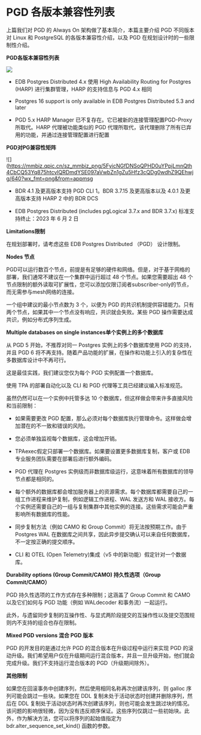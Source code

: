 # PGD 各版本兼容性列表


上篇我们对 PGD 的 Always On 架构做了基本简介，本篇主要介绍 PGD 不同版本对 Linux 和 PostgreSQL 的各版本兼容性介绍，以及 PGD 在规划设计时的一些限制性介绍。

  


 **PGD各版本兼容性列表**

  


![](https://mmbiz.qpic.cn/sz_mmbiz_png/5FyicNGfDNSoQPHD0uYPpjLmnQth4CbCQVmAUkmQIIHvzicpASbeNVdK48Y93kNibRccQqseIfzFP5OHlAW5dwXbQ/640?wx_fmt=png&from=appmsg)

- EDB Postgres Distributed 4.x 使用 High Availability Routing for Postgres (HARP) 进行集群管理，HARP 的支持信息与 PGD 4.x 相同

- Postgres 16 support is only available in EDB Postgres Distributed 5.3 and later

- PGD 5.x HARP Manager 已不复存在。它已被新的连接管理配置PGD-Proxy所取代。HARP 代理被功能类似的 PGD 代理所取代，该代理删除了所有已弃用的功能，并通过连接管理配置进行配置

  


 **PGD对PG兼容性矩阵**

  


![](https://mmbiz.qpic.cn/sz_mmbiz_png/5FyicNGfDNSoQPHD0uYPpjLmnQth4CbCQ53Yq875htcvlQRDmdYSE097aVwbZn1gZu5Hfz3cQDg0wdhZ9QEhwjg/640?wx_fmt=png&from=appmsg

- BDR 4.1 及更高版本支持 PGD CLI 1。BDR 3.7.15 及更高版本以及 4.0.1 及更高版本支持 HARP 2 中的 BDR DCS

- EDB Postgres Distributed (includes pgLogical 3.7.x and BDR 3.7.x) 标准支持终止：2023 年 6 月 2 日

  


 **Limitations限制**

  


在规划部署时，请考虑这些 EDB Postgres Distributed （PGD） 设计限制。 

 **Nodes 节点**

PGD可以运行数百个节点，前提是有足够的硬件和网络。但是，对于基于网格的部署，我们通常不建议在一个集群中运行超过 48 个节点。如果您需要超出 48 个节点限制的额外读取可扩展性，您可以添加仅限订阅者subscriber-only的节点，而无需参与mesh网络的连接。

一个组中建议的最小节点数为 3 个，以便为 PGD 的共识机制提供容错能力。只有两个节点，如果其中一个节点没有响应，共识就会失败。某些 PGD 操作需要达成共识，例如分布式序列生成。

 **Multiple databases on single instances单个实例上的多个数据库**

从 PGD 5 开始，不推荐对同一 Postgres 实例上的多个数据库使用 PGD 的支持，并且 PGD 6 将不再支持。随着产品功能的扩展，在操作和功能上引入的复杂性在多数据库设计中不再可行。

这是最佳实践，我们建议您仅为每个 PGD 实例配置一个数据库。

使用 TPA 的部署自动化以及 CLI 和 PGD 代理等工具已经建议编入标准规范。

虽然仍然可以在一个实例中托管多达 10 个数据库，但这样做会带来许多直接风险和当前限制：

  * 如果需要更改 PGD 配置，那么必须对每个数据库执行管理命令。这样做会增加潜在的不一致和错误的风险。

  * 您必须单独监视每个数据库，这会增加开销。

  * TPAexec假定只部署一个数据库。如果要设置更多数据库复制，客户或 EDB 专业服务团队需要在部署后进行额外编码。

  * PGD 代理在 Postgres 实例级而非数据库级运行，这意味着所有数据库的领导节点都是相同的。

  * 每个额外的数据库都会增加服务器上的资源需求。每个数据库都需要自己的一组工作进程来维护复制，例如逻辑工作进程、WAL 发送方和 WAL 接收方。每个实例还需要自己的一组与复制集群中其他实例的连接。这些需求可能会严重影响所有数据库的性能。

  * 同步复制方法（例如 CAMO 和 Group Commit）将无法按预期工作。由于 Postgres WAL 在数据库之间共享，因此异步提交确认可以来自任何数据库，不一定按正确的提交顺序。

  * CLI 和 OTEL (Open Telemetry)集成（v5 中的新功能）假定针对一个数据库。  


 **Durability options (Group Commit/CAMO)   持久性选项（Group Commit/CAMO）**

PGD 持久性选项的工作方式存在多种限制；这涵盖了 Group Commit 和 CAMO 以及它们如何与 PGD 功能（例如 WALdecoder 和事务流）一起运行。

此外，与遗留同步复制的互操作性、与显式两阶段提交的互操作性以及提交范围规则内不支持的组合也存在限制。

 **Mixed PGD versions  混合 PGD 版本**

PGD 的开发目的是通过允许 PGD 的混合版本在升级过程中运行来实现 PGD 的滚动升级。我们希望用户仅在升级期间运行混合版本，并且一旦升级开始，他们就会完成升级。我们不支持运行混合版本的 PGD（升级期间除外）。

 **其他限制**

如果您在回滚事务中创建序列，然后使用相同名称再次创建该序列，则 galloc 序列可能会跳过一些块。如果您在 DDL 复制未处于活动状态时创建并删除序列，然后在 DDL 复制处于活动状态时再次创建该序列，则也可能会发生跳过块的情况。该问题的影响很轻微，因为没有违反顺序保证。这些序列仅跳过一些初始块。此外，作为解决方法，您可以将序列的起始值指定为 bdr.alter_sequence_set_kind() 函数的参数。
